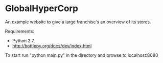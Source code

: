 # GlobalHyperCorp

An example website to give a large franchise's an overview of its stores.

Requirements:
* Python 2.7
* http://bottlepy.org/docs/dev/index.html
 

To start run "python main.py" in the directory and browse to localhost:8080
